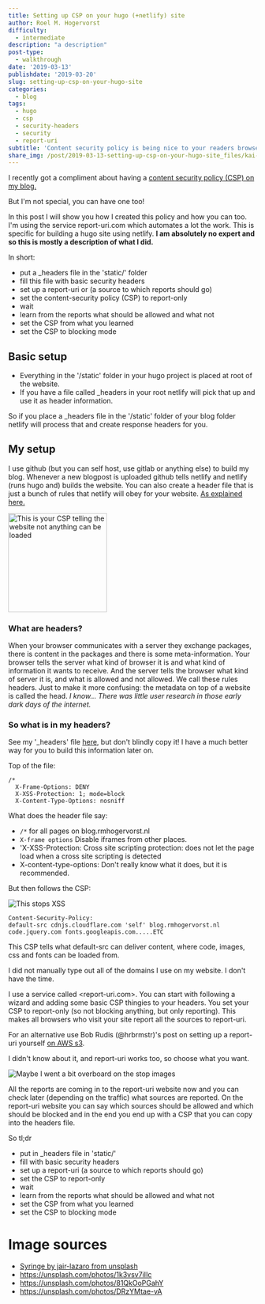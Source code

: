 ```yaml
---
title: Setting up CSP on your hugo (+netlify) site
author: Roel M. Hogervorst 
difficulty:
  - intermediate
description: "a description"
post-type:
  - walkthrough
date: '2019-03-13'
publishdate: '2019-03-20'
slug: setting-up-csp-on-your-hugo-site
categories:
  - blog
tags:
  - hugo
  - csp
  - security-headers
  - security
  - report-uri
subtitle: 'Content security policy is being nice to your readers browser'
share_img: /post/2019-03-13-setting-up-csp-on-your-hugo-site_files/kai-pilger-395931-unsplash.jpg
---
```


I recently got a compliment about having a [content security policy (CSP) on my blog.](https://twitter.com/hrbrmstr/status/1104483521291268097)

But I'm not special, you can have one too!

In this post I will show you how I created this policy and how you can too.
I'm using the service report-uri.com which automates a lot the work. 
This is specific for building a hugo site using netlify.
**I am absolutely no expert and so this is mostly a description of what I did.**

In short:

* put a _headers file in the 'static/' folder
* fill this file with basic security headers 
* set up a report-uri or (a source to which reports should go)
* set the content-security policy (CSP) to report-only
* wait
* learn from the reports what should be allowed and what not
* set the CSP from what you learned
* set the CSP to blocking mode

## Basic setup

* Everything in the '/static' folder in your hugo project is placed at root of the website. 
* If you have a file called _headers in your root netlify will pick that
up and use it as header information. 

So if you place a _headers file in the '/static' folder of your blog folder
netlify will process that and create response headers for you. 


## My setup

I use github (but you can self host, use gitlab or anything else) to build my
blog. Whenever a new blogpost is uploaded github tells netlify and netlify (runs
hugo and) builds the website. You can also create a header file that is just a
bunch of rules that netlify will obey for your website. [As explained here.](https://www.netlify.com/docs/headers-and-basic-auth/)


<img src="/post/2019-03-13-setting-up-csp-on-your-hugo-site_files/nadine-shaabana-1327576-unsplash.jpg" alt="This is your CSP telling the website not anything can be loaded" height="200px"/>


### What are headers?
When your browser communicates with a server they exchange packages, there is content
in the packages and there is some meta-information. Your browser tells the server
what kind of browser it is and what kind of information it wants to receive. And
the server tells the browser what kind of server it is, and what is allowed and
not allowed. We call these rules headers. Just to make it more confusing: the 
metadata on top of a website is called the head. 
*I know... There was little user research in those early dark days of the internet.*

### So what is in my headers?

See my '_headers' file [here](https://github.com/RMHogervorst/blog/blob/master/static/_headers), but don't blindly copy it! I have a much better
way for you to build this information later on.

Top of the file:

```
/*
  X-Frame-Options: DENY
  X-XSS-Protection: 1; mode=block
  X-Content-Type-Options: nosniff
```

What does the header file say:

* `/*` for all pages on blog.rmhogervorst.nl
* `X-frame options` Disable iframes from other places.
* 'X-XSS-Protection: Cross site scripting protection: does not let the page load when a cross site scripting is detected
* X-content-type-options: Don't really know what it does, but  it is recommended.


But then follows the CSP:

![This stops XSS](/post/2019-03-13-setting-up-csp-on-your-hugo-site_files/jose-aragones-627837-unsplash.jpg)
```
Content-Security-Policy: 
default-src cdnjs.cloudflare.com 'self' blog.rmhogervorst.nl code.jquery.com fonts.googleapis.com.....ETC
```

This CSP tells what default-src can deliver content, where code, images,  css and fonts can be loaded  from.

I did not manually type out all of the domains I use on my website. I don't have
the time. 

I use a service called <report-uri.com>. You can start with following a wizard
and adding some basic CSP thingies to your headers. You set your CSP to report-only
(so not blocking anything, but only reporting). This makes all browsers who visit
your site report all the sources to report-uri. 

For an alternative use Bob Rudis (@hrbrmstr)'s post on setting up a report-uri
yourself [on AWS s3](https://rud.is/b/2019/03/14/collecting-content-security-policy-violation-reports-in-s3-effortlessly-freely/). 

I didn't know about it, and report-uri works too, so choose what you want.

![Maybe I went a bit overboard on the stop images](/post/2019-03-13-setting-up-csp-on-your-hugo-site_files/kai-pilger-395931-unsplash.jpg)


All the reports are coming in to the report-uri website now and you can check later (depending
on the traffic) what sources are reported. On the report-uri website you can say which
sources should be allowed and which should be blocked and in the end you end up
with a CSP that you can copy into the headers file.

So tl;dr

* put in _headers file in 'static/'
* fill with basic security headers 
* set up a report-uri (a source to which reports should go)
* set the CSP to report-only
* wait
* learn from the reports what should be allowed and what not
* set the CSP from what you learned
* set the CSP to blocking mode

# Image sources

- [Syringe by jair-lazaro from unsplash](https://unsplash.com/photos/D3UqzqwtdRw)
- https://unsplash.com/photos/1k3vsv7iIIc
- https://unsplash.com/photos/81QkOoPGahY
- https://unsplash.com/photos/DRzYMtae-vA
